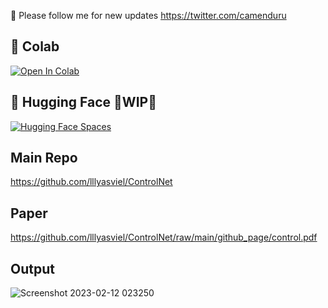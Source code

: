 🐣 Please follow me for new updates https://twitter.com/camenduru

## 🦒 Colab
[![Open In Colab](https://colab.research.google.com/assets/colab-badge.svg)](https://colab.research.google.com/github/camenduru/controlnet-colab/blob/main/control-net-colab.ipynb)

## 🤗 Hugging Face 🚦WIP🚦

[![Hugging Face Spaces](https://img.shields.io/badge/%F0%9F%A4%97%20Hugging%20Face-Spaces-blue)](https://huggingface.co/spaces/camenduru/controlnet)

## Main Repo
https://github.com/lllyasviel/ControlNet

## Paper
https://github.com/lllyasviel/ControlNet/raw/main/github_page/control.pdf

## Output
![Screenshot 2023-02-12 023250](https://user-images.githubusercontent.com/54370274/218286109-0106cac8-8b03-4027-a687-192baf556efa.jpg)
